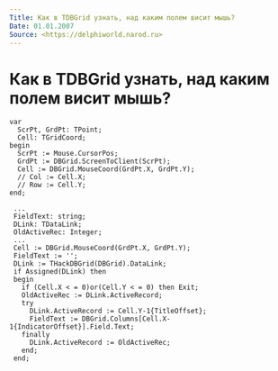 ```yaml
---
Title: Как в TDBGrid узнать, над каким полем висит мышь?
Date: 01.01.2007
Source: <https://delphiworld.narod.ru>
---
```



Как в TDBGrid узнать, над каким полем висит мышь?
=================================================

    var
      ScrPt, GrdPt: TPoint;
      Cell: TGridCoord;
    begin
      ScrPt := Mouse.CursorPos;
      GrdPt := DBGrid.ScreenToClient(ScrPt);
      Cell := DBGrid.MouseCoord(GrdPt.X, GrdPt.Y);
      // Col := Cell.X;
      // Row := Cell.Y;
    end;
     
     ...
     FieldText: string;
     DLink: TDataLink;
     OldActiveRec: Integer;
     ... 
     Cell := DBGrid.MouseCoord(GrdPt.X, GrdPt.Y);
     FieldText := '';   
     DLink := THackDBGrid(DBGrid).DataLink;
     if Assigned(DLink) then
     begin
       if (Cell.X < = 0)or(Cell.Y < = 0) then Exit;
       OldActiveRec := DLink.ActiveRecord;
       try
         DLink.ActiveRecord := Cell.Y-1{TitleOffset};
         FieldText := DBGrid.Columns[Cell.X-1{IndicatorOffset}].Field.Text;
       finally
         DLink.ActiveRecord := OldActiveRec;
       end;
     end;

